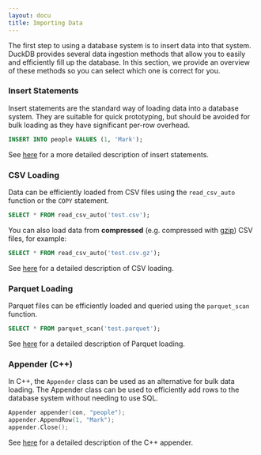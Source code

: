 ```yaml
---
layout: docu
title: Importing Data
---
```

The first step to using a database system is to insert data into that system. DuckDB provides several data ingestion methods that allow you to easily and efficiently fill up the database. In this section, we provide an overview of these methods so you can select which one is correct for you.

### Insert Statements
Insert statements are the standard way of loading data into a database system. They are suitable for quick prototyping, but should be avoided for bulk loading as they have significant per-row overhead.

```sql
INSERT INTO people VALUES (1, 'Mark');
```

See [here](/docs/data/insert) for a more detailed description of insert statements.

### CSV Loading
Data can be efficiently loaded from CSV files using the `read_csv_auto` function or the `COPY` statement.

```sql
SELECT * FROM read_csv_auto('test.csv');
```

You can also load data from **compressed** (e.g. compressed with [gzip](https://www.gzip.org/)) CSV files, for example:

```sql
SELECT * FROM read_csv_auto('test.csv.gz');
```

See [here](/docs/data/csv) for a detailed description of CSV loading.

### Parquet Loading
Parquet files can be efficiently loaded and queried using the `parquet_scan` function.

```sql
SELECT * FROM parquet_scan('test.parquet');
```

See [here](/docs/data/parquet) for a detailed description of Parquet loading.

### Appender (C++)
In C++, the `Appender` class can be used as an alternative for bulk data loading. The Appender class can be used to efficiently add rows to the database system without needing to use SQL.

```cpp
Appender appender(con, "people");
appender.AppendRow(1, "Mark");
appender.Close();
```

See [here](/docs/data/appender) for a detailed description of the C++ appender.

